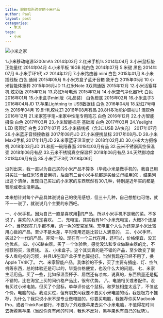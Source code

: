 ```yaml
---
title: 聊聊我所购买的小米产品
author: Paul
layout: post
categories:
  - 生活
tags:
  - 小米
---
```


![小米之家](https://imgs.gq/2018-1012/XiaomiHangzhouStore.jpg)

1.小米移动电源5200mAh 2014年03月
2.红米手机1s 2014年04月
3.小米鼠标垫 正能量红 2014年04月
4.小米平板 16GB 纯白色 2014年07月
5.米键 黑色 2014年07月
6.小米手环1代 x2 2014年12月
7.小米路由器 mini 白色 2015年01月
8.小米插线板 白色 通用 2015年05月
9.小米方盒子蓝牙音箱 象牙白 2015年05月
10.小米智能体重秤 2015年06月JD
11.红米Note 3双网通版 2015年12月
12.小米活塞耳机 炫彩版 2015年12月
13.彩虹5号电池 2015年12月
14.小米空气净化器1代 白色 2016年01月
15.小米盒子mini版（礼品装） 白色橙底 2016年02月
16.小米盒子3 2016年04月JD
17.苹果Lightning to USB数据线 白色 2016年04月
18.彩虹7号电池 2016年04月
19.8H乳胶枕Z1 2016年08月有品
20.8H多功能护颈枕U1 混灰色 2016年12月
21.米家签字笔+米家中性笔专用笔芯 白色 2016年12月
22.小方智能摄像 白色 2017年03月
23.小米智能插座 基础版 白色 2017年03月
24.Yeelight LED 吸顶灯 白色 2017年07月
25.小米插线板（含3口USB 2A快充） 2017年07月
26.小米蓝牙音频接收器 2017年08月JD
27.小米便携鼠标 2017年08月JD
28.小米Max2手机 2017年11月JD
29.米家蓝牙温湿度计 2018年02月JD
30.小米大方摄像机 2018年03月JD
31.和厨一碗阳春面 2018年03月有品
32.云米不锈钢真空保温壶 2018年06月有品
33.云米不锈钢真空保温杯 2018年06月有品
34.天然御凉席 2018年06月有品
35.小米手环3代 2018年06月

没列出来，我一直以为自己买的小米产品不算多（毕竟小米是做手机的，我自己用只买过一台红米1S当备用机，后面有二台小米手机都是买给丈母娘用的），结果列出这个清单，发现自己买过的小米家的东西居然有30几种，特别是近年买的都是智能或者生活用品。

本来想针对每个产品具体说说自己的使用感想，但三十几种，自己想想也可怕，就不一一说了，就说说几个主要的东西吧。

一、小米手机。因为自己一直是喜欢用的产品，所以小米手机不是我的菜。不多说了，喜欢的人肯定喜欢。
二、充电宝。其实我有N个小米充电宝，大概3个还是4个，当然现在几乎都不用，清一色的安克家族。充电宝个人认为还算是小米比较用心做的产品，至少不是太差，平时使用还是比较让人满意的。
三、小米手环。买过2个一代的产品，非常一般。现在有一个三代在用，还可以，价格便宜，没其他优点。
四、小米路由器。买了一个体验后，感觉没法和专业做路由器的比，不推荐购买，浪费钱。
五、小米盒子。这个其实真的是不错的产品，至少改变了很多人看电视的习惯，并且UI在国产盒子里也算挺好。当然我现在已经不用了，换Apple TV4K了。
六、米家智能产品。我体验的不多，买了主要有插座、灯、空气机等东西，总的体验还是可以的，毕竟价格便宜，也没什么大的问题。
七、米家生活用品。买了一些，比如保温壶杯子、居然还有凉席，说真的，东西质量还是挺不错的，比在淘宝上买的同价格产品比，很有优势。
八、电脑相关或者配件。没有买过小米电脑，但买了个鼠标，单单评价这个鼠标，和罗技相差太远了，不值这个价。电脑的话，我没买过，但有朋友问我要不要买小米电脑的话，我是极力不推荐，为什么？我只说小米不是专业做电脑的，你要买电脑，我推荐你买Macbook Pro，或者ThinkPad都行，不要为了外观像苹果去买个小米电脑，不值得花时间去折腾黑苹果（当然你真有闲的时间，我也不反对，黑苹果也有自己的优势）。


